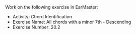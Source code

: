 Work on the following exercise in EarMaster:
- Activity: Chord Identification
- Exercise Name: All chords with a minor 7th - Descending
- Exercise Number: 20.2
